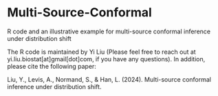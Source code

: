 # Multi-Source-Conformal
R code and an illustrative example for multi-source conformal inference under distribution shift

The R code is maintained by Yi Liu (Please feel free to reach out at yi.liu.biostat[at]gmail[dot]com, if you have any questions). In addition, please cite the following paper:

Liu, Y., Levis, A., Normand, S., & Han, L. (2024). Multi-source conformal inference under distribution shift.
